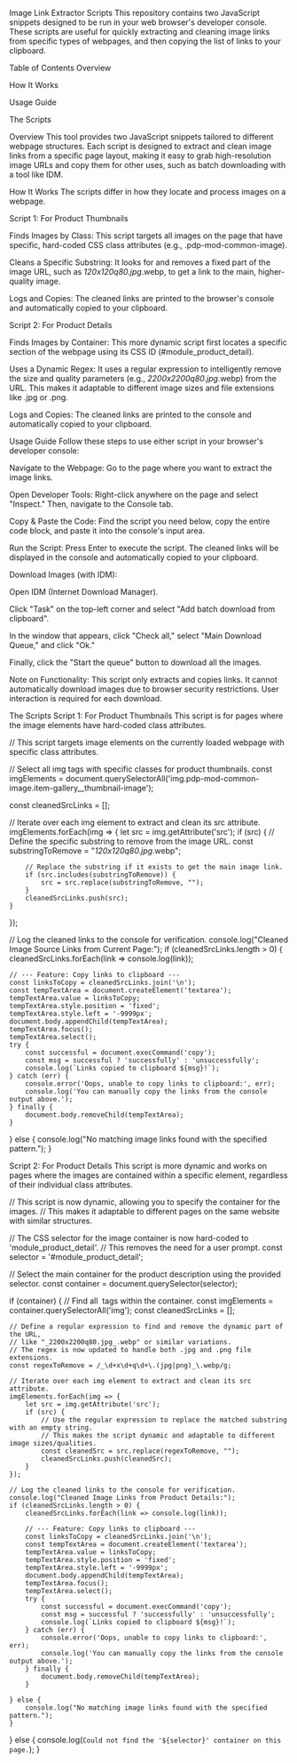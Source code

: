 Image Link Extractor Scripts
This repository contains two JavaScript snippets designed to be run in your web browser's developer console. These scripts are useful for quickly extracting and cleaning image links from specific types of webpages, and then copying the list of links to your clipboard.

Table of Contents
Overview

How It Works

Usage Guide

The Scripts

Overview
This tool provides two JavaScript snippets tailored to different webpage structures. Each script is designed to extract and clean image links from a specific page layout, making it easy to grab high-resolution image URLs and copy them for other uses, such as batch downloading with a tool like IDM.

How It Works
The scripts differ in how they locate and process images on a webpage.

Script 1: For Product Thumbnails

Finds Images by Class: This script targets all images on the page that have specific, hard-coded CSS class attributes (e.g., .pdp-mod-common-image).

Cleans a Specific Substring: It looks for and removes a fixed part of the image URL, such as _120x120q80.jpg_.webp, to get a link to the main, higher-quality image.

Logs and Copies: The cleaned links are printed to the browser's console and automatically copied to your clipboard.

Script 2: For Product Details

Finds Images by Container: This more dynamic script first locates a specific section of the webpage using its CSS ID (#module_product_detail).

Uses a Dynamic Regex: It uses a regular expression to intelligently remove the size and quality parameters (e.g., _2200x2200q80.jpg_.webp) from the URL. This makes it adaptable to different image sizes and file extensions like .jpg or .png.

Logs and Copies: The cleaned links are printed to the console and automatically copied to your clipboard.

Usage Guide
Follow these steps to use either script in your browser's developer console:

Navigate to the Webpage: Go to the page where you want to extract the image links.

Open Developer Tools: Right-click anywhere on the page and select "Inspect." Then, navigate to the Console tab.

Copy & Paste the Code: Find the script you need below, copy the entire code block, and paste it into the console's input area.

Run the Script: Press Enter to execute the script. The cleaned links will be displayed in the console and automatically copied to your clipboard.

Download Images (with IDM):

Open IDM (Internet Download Manager).

Click "Task" on the top-left corner and select "Add batch download from clipboard".

In the window that appears, click "Check all," select "Main Download Queue," and click "Ok."

Finally, click the "Start the queue" button to download all the images.

Note on Functionality: This script only extracts and copies links. It cannot automatically download images due to browser security restrictions. User interaction is required for each download.

The Scripts
Script 1: For Product Thumbnails
This script is for pages where the image elements have hard-coded class attributes.

// This script targets image elements on the currently loaded webpage with specific class attributes.

// Select all img tags with specific classes for product thumbnails.
const imgElements = document.querySelectorAll('img.pdp-mod-common-image.item-gallery__thumbnail-image');

const cleanedSrcLinks = [];

// Iterate over each img element to extract and clean its src attribute.
imgElements.forEach(img => {
    let src = img.getAttribute('src');
    if (src) {
        // Define the specific substring to remove from the image URL.
        const substringToRemove = "_120x120q80.jpg_.webp";

        // Replace the substring if it exists to get the main image link.
        if (src.includes(substringToRemove)) {
            src = src.replace(substringToRemove, "");
        }
        cleanedSrcLinks.push(src);
    }
});

// Log the cleaned links to the console for verification.
console.log("Cleaned Image Source Links from Current Page:");
if (cleanedSrcLinks.length > 0) {
    cleanedSrcLinks.forEach(link => console.log(link));

    // --- Feature: Copy links to clipboard ---
    const linksToCopy = cleanedSrcLinks.join('\n');
    const tempTextArea = document.createElement('textarea');
    tempTextArea.value = linksToCopy;
    tempTextArea.style.position = 'fixed';
    tempTextArea.style.left = '-9999px';
    document.body.appendChild(tempTextArea);
    tempTextArea.focus();
    tempTextArea.select();
    try {
        const successful = document.execCommand('copy');
        const msg = successful ? 'successfully' : 'unsuccessfully';
        console.log(`Links copied to clipboard ${msg}!`);
    } catch (err) {
        console.error('Oops, unable to copy links to clipboard:', err);
        console.log('You can manually copy the links from the console output above.');
    } finally {
        document.body.removeChild(tempTextArea);
    }

} else {
    console.log("No matching image links found with the specified pattern.");
}

Script 2: For Product Details
This script is more dynamic and works on pages where the images are contained within a specific element, regardless of their individual class attributes.

// This script is now dynamic, allowing you to specify the container for the images.
// This makes it adaptable to different pages on the same website with similar structures.

// The CSS selector for the image container is now hard-coded to 'module_product_detail'.
// This removes the need for a user prompt.
const selector = '#module_product_detail';

// Select the main container for the product description using the provided selector.
const container = document.querySelector(selector);

if (container) {
    // Find all <img> tags within the container.
    const imgElements = container.querySelectorAll('img');
    const cleanedSrcLinks = [];

    // Define a regular expression to find and remove the dynamic part of the URL,
    // like "_2200x2200q80.jpg_.webp" or similar variations.
    // The regex is now updated to handle both .jpg and .png file extensions.
    const regexToRemove = /_\d+x\d+q\d+\.(jpg|png)_\.webp/g;

    // Iterate over each img element to extract and clean its src attribute.
    imgElements.forEach(img => {
        let src = img.getAttribute('src');
        if (src) {
            // Use the regular expression to replace the matched substring with an empty string.
            // This makes the script dynamic and adaptable to different image sizes/qualities.
            const cleanedSrc = src.replace(regexToRemove, "");
            cleanedSrcLinks.push(cleanedSrc);
        }
    });

    // Log the cleaned links to the console for verification.
    console.log("Cleaned Image Links from Product Details:");
    if (cleanedSrcLinks.length > 0) {
        cleanedSrcLinks.forEach(link => console.log(link));

        // --- Feature: Copy links to clipboard ---
        const linksToCopy = cleanedSrcLinks.join('\n');
        const tempTextArea = document.createElement('textarea');
        tempTextArea.value = linksToCopy;
        tempTextArea.style.position = 'fixed';
        tempTextArea.style.left = '-9999px';
        document.body.appendChild(tempTextArea);
        tempTextArea.focus();
        tempTextArea.select();
        try {
            const successful = document.execCommand('copy');
            const msg = successful ? 'successfully' : 'unsuccessfully';
            console.log(`Links copied to clipboard ${msg}!`);
        } catch (err) {
            console.error('Oops, unable to copy links to clipboard:', err);
            console.log('You can manually copy the links from the console output above.');
        } finally {
            document.body.removeChild(tempTextArea);
        }

    } else {
        console.log("No matching image links found with the specified pattern.");
    }

} else {
    console.log(`Could not find the '${selector}' container on this page.`);
}

